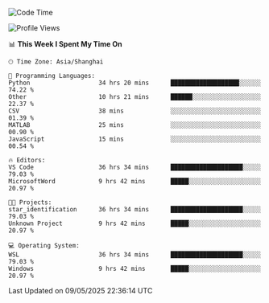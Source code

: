 <!--START_SECTION:waka-->
![Code Time](http://img.shields.io/badge/Code%20Time-2%2C798%20hrs%206%20mins-blue)

![Profile Views](http://img.shields.io/badge/Profile%20Views-0-blue)

📊 **This Week I Spent My Time On** 

```text
🕑︎ Time Zone: Asia/Shanghai

💬 Programming Languages: 
Python                   34 hrs 20 mins      ███████████████████░░░░░░   74.22 % 
Other                    10 hrs 21 mins      ██████░░░░░░░░░░░░░░░░░░░   22.37 % 
CSV                      38 mins             ░░░░░░░░░░░░░░░░░░░░░░░░░   01.39 % 
MATLAB                   25 mins             ░░░░░░░░░░░░░░░░░░░░░░░░░   00.90 % 
JavaScript               15 mins             ░░░░░░░░░░░░░░░░░░░░░░░░░   00.54 % 

🔥 Editors: 
VS Code                  36 hrs 34 mins      ████████████████████░░░░░   79.03 % 
MicrosoftWord            9 hrs 42 mins       █████░░░░░░░░░░░░░░░░░░░░   20.97 % 

🐱‍💻 Projects: 
star_identification      36 hrs 34 mins      ████████████████████░░░░░   79.03 % 
Unknown Project          9 hrs 42 mins       █████░░░░░░░░░░░░░░░░░░░░   20.97 % 

💻 Operating System: 
WSL                      36 hrs 34 mins      ████████████████████░░░░░   79.03 % 
Windows                  9 hrs 42 mins       █████░░░░░░░░░░░░░░░░░░░░   20.97 % 
```


 Last Updated on 09/05/2025 22:36:14 UTC
<!--END_SECTION:waka-->